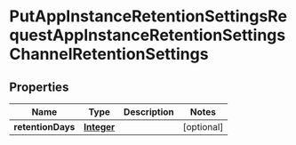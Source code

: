 

# PutAppInstanceRetentionSettingsRequestAppInstanceRetentionSettingsChannelRetentionSettings


## Properties

| Name | Type | Description | Notes |
|------------ | ------------- | ------------- | -------------|
|**retentionDays** | [**Integer**](Integer.md) |  |  [optional] |



